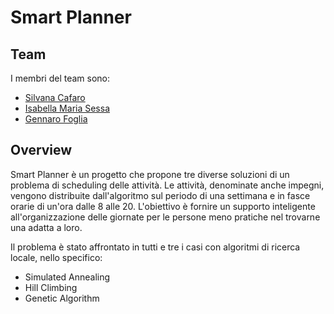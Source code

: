 # Smart Planner 
## Team
I membri del team sono: 
- [Silvana Cafaro](https://github.com/zzzzilv)
- [Isabella Maria Sessa](https://github.com/isaboutoftown)
- [Gennaro Foglia](https://github.com/g-foglia)
## Overview
Smart Planner è un progetto che propone tre diverse soluzioni di un 
problema di scheduling delle attività. Le attività, denominate anche impegni,
vengono distribuite dall'algoritmo sul periodo di una settimana e in fasce orarie
di un'ora dalle 8 alle 20. L'obiettivo è fornire un supporto inteligente all'organizzazione
delle giornate per le persone meno pratiche nel trovarne una adatta a loro.

Il problema è stato affrontato in tutti e tre i casi con algoritmi di ricerca locale, nello 
specifico:
- Simulated Annealing
- Hill Climbing
- Genetic Algorithm
